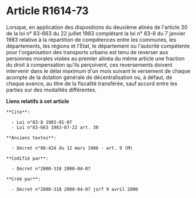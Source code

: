 # Article R1614-73

Lorsque, en application des dispositions du deuxième alinéa de l'article 30 de la loi n° 83-663 du 22 juillet 1983 complétant
la loi n° 83-8 du 7 janvier 1983 relative à la répartition de compétences entre les communes, les départements, les régions
et l'Etat, le département ou l'autorité compétente pour l'organisation des transports urbains est tenu de reverser aux
personnes morales visées au premier alinéa du même article une fraction du droit à compensation qu'ils perçoivent, ces
reversements doivent intervenir dans le délai maximum d'un mois suivant le versement de chaque acompte de la dotation
générale de décentralisation ou, à défaut, de chaque avance, au titre de la fiscalité transférée, sauf accord entre les
parties sur des modalités différentes.

**Liens relatifs à cet article**

	**Cite**:

	  - Loi n°83-8 1983-01-07
	  - Loi n°83-663 1983-07-22 art. 30

	**Anciens textes**:

	  - Décret n°86-424 du 12 mars 1986 - art. 9 (M)

	**Codifié par**:

	  - Décret n°2000-318 2000-04-07

	**Créé par**:

	  - Décret n°2000-318 2000-04-07 jorf 9 avril 2000
